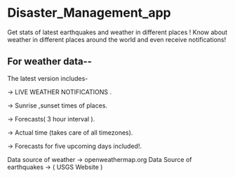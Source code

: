 # Disaster_Management_app
Get stats of latest earthquakes and weather in different places !
Know about weather in different places around the world and even receive notifications!

## For weather data--



The latest  version includes-

-> LIVE WEATHER NOTIFICATIONS .

-> Sunrise ,sunset times of places.

-> Forecasts( 3 hour interval ).

-> Actual time (takes care of all timezones).

-> Forecasts for five upcoming days included!.

Data source of weather -> openweathermap.org
Data Source of earthquakes -> ( USGS Website )
